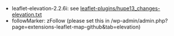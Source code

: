 * leaflet-elevation-2.2.6i: see [leaflet-plugins/hupe13_changes-elevation.txt](https://github.com/hupe13/extensions-leaflet-map-github/blob/main/leaflet-plugins/hupe13_changes-elevation.txt)
* followMarker: zFollow (please set this in /wp-admin/admin.php?page=extensions-leaflet-map-github&tab=elevation)
